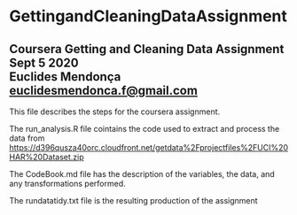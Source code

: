 # GettingandCleaningDataAssignment  
Coursera Getting and Cleaning Data Assignment  
Sept 5 2020  
Euclides Mendonça  
euclidesmendonca.f@gmail.com  
------------------------------------------------  
This file describes the steps for the coursera assignment.

The run_analysis.R file cointains the code used to extract and process the data from
https://d396qusza40orc.cloudfront.net/getdata%2Fprojectfiles%2FUCI%20HAR%20Dataset.zip

The CodeBook.md file has the description of the variables, the data, and any transformations performed.

The rundatatidy.txt file is the resulting production of the assignment
